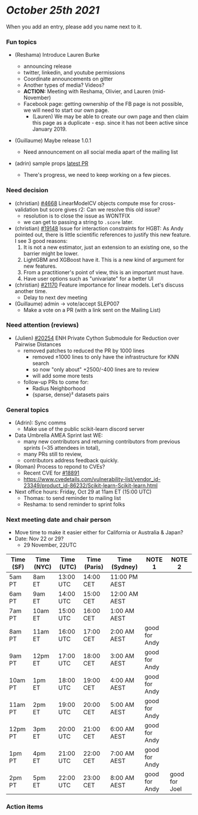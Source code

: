 # *October 25th 2021*

When you add an entry, please add you  name next to it.


### Fun topics
- (Reshama) Introduce Lauren Burke
    - announcing release
    - twitter, linkedin, and youtube permissions
    - Coordinate announcements on gitter
    - Another types of media? Videos?
    - **ACTION:** Meeting with Reshama, Olivier, and Lauren (mid-November)
    - Facebook page: getting ownership of the FB page is not possible, we will need to start our own page.
        - (Lauren) We may be able to create our own page and then claim this page as a duplicate - esp. since it has not been active since January 2019.

- (Guillaume) Maybe release 1.0.1
    - Need announcement on all social media apart of the mailing list
- (adrin) sample props [latest PR](https://github.com/scikit-learn/scikit-learn/pull/21284)
    - There's progress, we need to keep working on a few pieces.

### Need decision

- (christian) [#4668](https://github.com/scikit-learn/scikit-learn/issues/4668) LinearModelCV objects compute mse for cross-validation but score gives r2:
  Can we resolve this old issue?
  - resolution is to close the issue as WONTFIX
  - we can get to passing a string to `.score` later.
- (christian) [#19148](https://github.com/scikit-learn/scikit-learn/issues/19148) Issue for interaction constraints for HGBT:
  As Andy pointed out, there is little scientific references to justify this new feature. I see 3 good reasons:
  1. It is not a new estimator, just an extension to an existing one, so the barrier might be lower.
  2. LightGBM and XGBoost have it. This is a new kind of argument for new features.
  3. From a practitioner's point of view, this is an important must have.
  4. Have user options such as "univariate" for a better UI
- (christian) [#21170](https://github.com/scikit-learn/scikit-learn/issues/21170) Feature importance for linear models.
  Let's discuss another time.
    - Delay to next dev meeting
- (Guillaume) admin -> vote/accept SLEP007
    - Make a vote on a PR (with a link sent on the Mailing List)

### Need attention (reviews)

 - (Julien) [#20254](https://github.com/scikit-learn/scikit-learn/pull/20254) ENH Private Cython Submodule for Reduction over Pairwise Distances
    - removed patches to reduced the PR by 1000 lines
        - removed ±1000 lines to only have the infrastructure for KNN search
        - so now "only about" +2500/-400 lines are to review
        - will add some more tests
    - follow-up PRs to come for:
        - Radius Neighborhood
        - {sparse, dense}² datasets pairs

### General topics
- (Adrin): Sync comms
    - Make use of the public scikit-learn discord server
- Data Umbrella AMEA Sprint last WE:
    - many new contributors and returning contributors from previous sprints (~35 attendees in total),
    - many PRs still to review,
    - contributors address feedback quickly.
- (Roman) Process to repond to CVEs?
    - Recent CVE for [#18891](https://github.com/scikit-learn/scikit-learn/issues/18891#issuecomment-731714716)
    - https://www.cvedetails.com/vulnerability-list/vendor_id-23349/product_id-86232/Scikit-learn-Scikit-learn.html
- Next office hours:  Friday, Oct 29 at 11am ET (15:00 UTC)
    - Thomas: to send reminder to mailing list
    - Reshama: to send reminder to sprint folks

### Next meeting date and chair person

- Move time to make it easier either for California or Australia & Japan?
- Date: Nov 22 or 29?
    - 29 November, 22UTC

| Time (SF) | Time (NYC) | Time (UTC) | Time (Paris) | Time (Sydney) | NOTE 1        | NOTE 2        |
|-----------|------------|------------|--------------|---------------|---------------|---------------|
| 5am PT    | 8am ET     | 13:00 UTC  | 14:00 CET    | 11:00 PM AEST |               |               |
| 6am PT    | 9am ET     | 14:00 UTC  | 15:00 CET    | 12:00 AM AEST |               |               |
| 7am PT    | 10am ET    | 15:00 UTC  | 16:00 CET    | 1:00 AM AEST  |               |               |
| 8am PT    | 11am ET    | 16:00 UTC  | 17:00 CET    | 2:00 AM AEST  | good for Andy |               |
| 9am PT    | 12pm ET    | 17:00 UTC  | 18:00 CET    | 3:00 AM AEST  | good for Andy |               |
| 10am PT   | 1pm ET     | 18:00 UTC  | 19:00 CET    | 4:00 AM AEST  | good for Andy |               |
| 11am PT   | 2pm ET     | 19:00 UTC  | 20:00 CET    | 5:00 AM AEST  | good for Andy |               |
| 12pm PT   | 3pm ET     | 20:00 UTC  | 21:00 CET    | 6:00 AM AEST  | good for Andy |               |
| 1pm PT    | 4pm ET     | 21:00 UTC  | 22:00 CET    | 7:00 AM AEST  | good for Andy |               |
| 2pm PT    | 5pm ET     | 22:00 UTC  | 23:00 CET    | 8:00 AM AEST  | good for Andy | good for Joel |

### Action items

